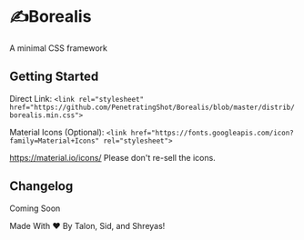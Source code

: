 # ✍️Borealis
A minimal CSS framework

## Getting Started
Direct Link: `<link rel="stylesheet" href="https://github.com/PenetratingShot/Borealis/blob/master/distrib/borealis.min.css">`

Material Icons (Optional): `<link href="https://fonts.googleapis.com/icon?family=Material+Icons" rel="stylesheet">` 

https://material.io/icons/ Please don't re-sell the icons.

## Changelog
Coming Soon

Made With ❤️ By Talon, Sid, and Shreyas!
